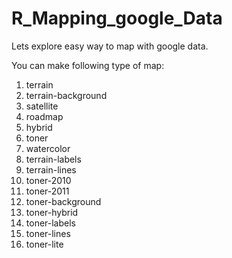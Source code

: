 # R_Mapping_google_Data

Lets explore easy way to map with google data.

You can make following type of map:

1. terrain
2. terrain-background
3. satellite
4. roadmap
5. hybrid
6. toner 
7. watercolor
8. terrain-labels
9. terrain-lines
10. toner-2010
11. toner-2011
12. toner-background
13. toner-hybrid
14. toner-labels
15. toner-lines
16. toner-lite

